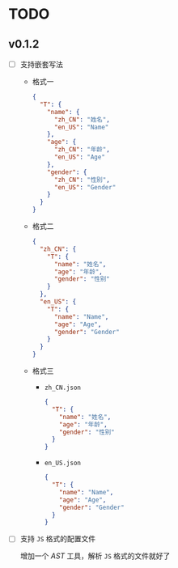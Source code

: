 # TODO

## v0.1.2

- [ ] 支持嵌套写法

  - 格式一

    ```json
    {
      "T": {
        "name": {
          "zh_CN": "姓名",
          "en_US": "Name"
        },
        "age": {
          "zh_CN": "年龄",
          "en_US": "Age"
        },
        "gender": {
          "zh_CN": "性别",
          "en_US": "Gender"
        }
      }
    }
    ```

  - 格式二

    ```json
    {
      "zh_CN": {
        "T": {
          "name": "姓名",
          "age": "年龄",
          "gender": "性别"
        }
      },
      "en_US": {
        "T": {
          "name": "Name",
          "age": "Age",
          "gender": "Gender"
        }
      }
    }
    ```

  - 格式三

    - `zh_CN.json`

      ```json
      {
        "T": {
          "name": "姓名",
          "age": "年龄",
          "gender": "性别"
        }
      }
      ```

    - `en_US.json`

      ```json
      {
        "T": {
          "name": "Name",
          "age": "Age",
          "gender": "Gender"
        }
      }
      ```

- [ ] 支持 `JS` 格式的配置文件

  增加一个 _AST_ 工具，解析 `JS` 格式的文件就好了
